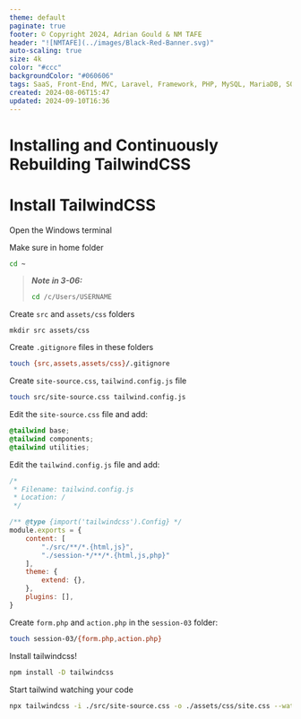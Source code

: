 ```yaml
---
theme: default
paginate: true
footer: © Copyright 2024, Adrian Gould & NM TAFE
header: "![NMTAFE](../images/Black-Red-Banner.svg)"
auto-scaling: true
size: 4k
color: "#ccc"
backgroundColor: "#060606"
tags: SaaS, Front-End, MVC, Laravel, Framework, PHP, MySQL, MariaDB, SQLite, Testing, Unit Testing, Feature Testing, PEST
created: 2024-08-06T15:47
updated: 2024-09-10T16:36
---
```


# Installing and Continuously Rebuilding TailwindCSS


# Install TailwindCSS

Open the Windows terminal

Make sure in home folder
```bash
cd ~
```

> **_Note in 3-06:_**
> ```bash
> cd /c/Users/USERNAME
> ```

Create `src` and `assets/css` folders
```shell
mkdir src assets/css
```

Create `.gitignore` files in these folders

```bash
touch {src,assets,assets/css}/.gitignore
```

Create `site-source.css`, `tailwind.config.js` file

```bash
touch src/site-source.css tailwind.config.js
```

Edit the `site-source.css` file and add:
```css
@tailwind base;
@tailwind components;
@tailwind utilities;
```

Edit the `tailwind.config.js` file and add:

```js
/*
 * Filename: tailwind.config.js
 * Location: /
 */

/** @type {import('tailwindcss').Config} */
module.exports = {
    content: [
        "./src/**/*.{html,js}",
        "./session-*/**/*.{html,js,php}"
    ],
    theme: {
        extend: {},
    },
    plugins: [],
}
```

Create `form.php` and `action.php` in the `session-03` folder:

```bash
touch session-03/{form.php,action.php}
```

Install tailwindcss!
```bash
npm install -D tailwindcss
```

Start tailwind watching your code
```bash
npx tailwindcss -i ./src/site-source.css -o ./assets/css/site.css --watch
```
